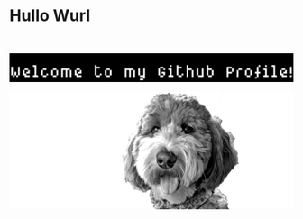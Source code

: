 # Hullo Wurl

<br />

![direct](https://github.com/kevbost/kevbost/raw/main/assets/welcome.svg)

![dax](https://github.com/kevbost/kevbost/raw/main/assets/dax_indexed.png)
